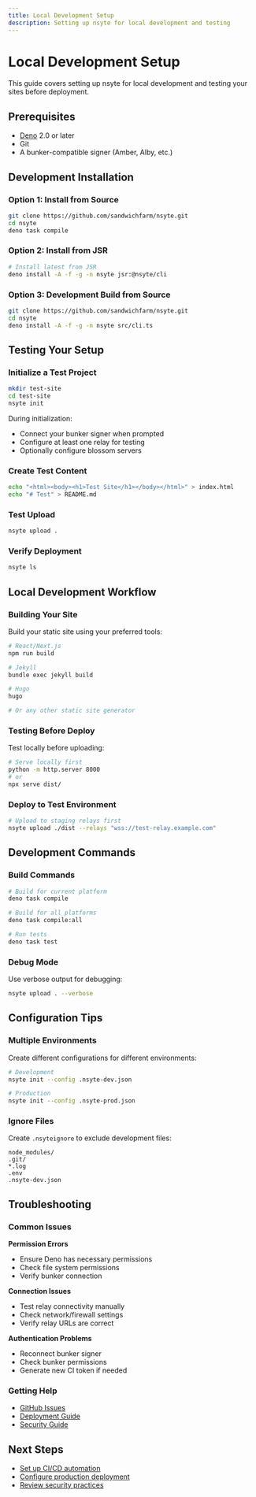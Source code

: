 ```yaml
---
title: Local Development Setup
description: Setting up nsyte for local development and testing
---
```


# Local Development Setup

This guide covers setting up nsyte for local development and testing your sites before deployment.

## Prerequisites

- [Deno](https://deno.land/) 2.0 or later
- Git
- A bunker-compatible signer (Amber, Alby, etc.)

## Development Installation

### Option 1: Install from Source

```bash
git clone https://github.com/sandwichfarm/nsyte.git
cd nsyte
deno task compile
```

### Option 2: Install from JSR

```bash
# Install latest from JSR
deno install -A -f -g -n nsyte jsr:@nsyte/cli
```

### Option 3: Development Build from Source

```bash
git clone https://github.com/sandwichfarm/nsyte.git
cd nsyte
deno install -A -f -g -n nsyte src/cli.ts
```

## Testing Your Setup

### Initialize a Test Project

```bash
mkdir test-site
cd test-site
nsyte init
```

During initialization:
- Connect your bunker signer when prompted
- Configure at least one relay for testing
- Optionally configure blossom servers

### Create Test Content

```bash
echo "<html><body><h1>Test Site</h1></body></html>" > index.html
echo "# Test" > README.md
```

### Test Upload

```bash
nsyte upload .
```

### Verify Deployment

```bash
nsyte ls
```

## Local Development Workflow

### Building Your Site

Build your static site using your preferred tools:

```bash
# React/Next.js
npm run build

# Jekyll
bundle exec jekyll build

# Hugo
hugo

# Or any other static site generator
```

### Testing Before Deploy

Test locally before uploading:

```bash
# Serve locally first
python -m http.server 8000
# or
npx serve dist/
```

### Deploy to Test Environment

```bash
# Upload to staging relays first
nsyte upload ./dist --relays "wss://test-relay.example.com"
```

## Development Commands

### Build Commands

```bash
# Build for current platform
deno task compile

# Build for all platforms  
deno task compile:all

# Run tests
deno task test
```

### Debug Mode

Use verbose output for debugging:

```bash
nsyte upload . --verbose
```

## Configuration Tips

### Multiple Environments

Create different configurations for different environments:

```bash
# Development
nsyte init --config .nsyte-dev.json

# Production  
nsyte init --config .nsyte-prod.json
```

### Ignore Files

Create `.nsyteignore` to exclude development files:

```
node_modules/
.git/
*.log
.env
.nsyte-dev.json
```

## Troubleshooting

### Common Issues

**Permission Errors**
- Ensure Deno has necessary permissions
- Check file system permissions
- Verify bunker connection

**Connection Issues**
- Test relay connectivity manually
- Check network/firewall settings
- Verify relay URLs are correct

**Authentication Problems**
- Reconnect bunker signer
- Check bunker permissions
- Generate new CI token if needed

### Getting Help

- [GitHub Issues](https://github.com/sandwichfarm/nsyte/issues)
- [Deployment Guide](./deployment.md)
- [Security Guide](./security.md)

## Next Steps

- [Set up CI/CD automation](./ci-cd.md)
- [Configure production deployment](./deployment.md)
- [Review security practices](./security.md) 